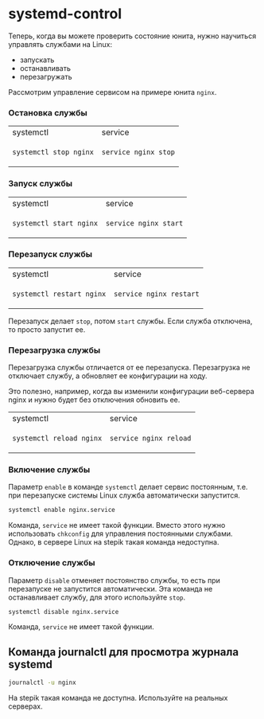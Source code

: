 # systemd-control

Теперь, когда вы можете проверить состояние юнита, нужно научиться управлять службами на Linux:

- запускать
- останавливать
- перезагружать

Рассмотрим управление сервисом на примере юнита `nginx`.

### Остановка службы

<table>
<tr><td>systemctl</td><td>service</td></tr>
<tr>
<td>

```bash
systemctl stop nginx
```

</td>
<td>

```bash
service nginx stop
```

</td>
</tr>
</table>

### Запуск службы

<table>
<tr><td>systemctl</td><td>service</td></tr>
<tr>
<td>

```bash
systemctl start nginx
```

</td>
<td>

```bash
service nginx start
```

</td>
</tr>
</table>

### Перезапуск службы

<table>
<tr><td>systemctl</td><td>service</td></tr>
<tr>
<td>

```bash
systemctl restart nginx
```

</td>
<td>

```bash
service nginx restart
```

</td>
</tr>
</table>

Перезапуск делает `stop`, потом `start` службы. Если служба отключена, то просто запустит ее.

### Перезагрузка службы

Перезагрузка службы отличается от ее перезапуска. Перезагрузка не отключает службу, а обновляет ее конфигурации на ходу.

Это полезно, например, когда вы изменили конфигурации веб-сервера nginx и нужно будет без отключения обновить ее.

<table>
<tr><td>systemctl</td><td>service</td></tr>
<tr>
<td>

```bash
systemctl reload nginx
```

</td>
<td>

```bash
service nginx reload
```

</td>
</tr>
</table>

### Включение службы

Параметр `enable` в команде `systemctl` делает сервис постоянным, т.е. при перезапуске системы Linux служба автоматически запустится.

```bash
systemctl enable nginx.service
```

Команда, `service` не имеет такой функции. Вместо этого нужно использовать `chkconfig` для управления постоянными службами. Однако, в сервере Linux на stepik такая команда недоступна.

### Отключение службы

Параметр `disable` отменяет постоянство службы, то есть при перезапуске не запустится автоматически. Эта команда не останавливает службу, для этого используйте `stop`.

```bash
systemctl disable nginx.service
```

Команда, `service` не имеет такой функции.

## Команда journalctl для просмотра журнала systemd

```bash
journalctl -u nginx
```

На stepik такая команда не доступна. Используйте на реальных серверах.
